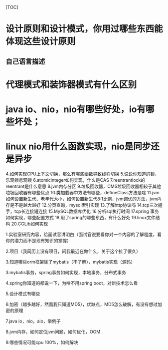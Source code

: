 [TOC]

# 设计原则和设计模式，你用过哪些东西能体现这些设计原则

## 自己语言描述





 # 代理模式和装饰器模式有什么区别



# java io、nio，nio有哪些好处，io有哪些坏处；

# linux nio用什么函数实现，nio是同步还是异步

 4.如何实现CPU上下文切换，那么有哪些函数导致线程切换
 5.说说你知道的锁，乐观锁悲观锁
 6.atomicinteger如何实现，什么是CAS
 7.reentrantlock的reentrant是什么意思
 8.jvm内存分区
 9.垃圾回收器，CMS垃圾回收器相较于其他垃圾回收器有哪些优点
 10.类加载器中方法有哪些，defineClass方法是啥
 11.jvm如何设置新生代、老年代大小，如何设置新生代8:1比例，jvm调优的方法，jvm内存是不是越大越好
 12.分页查询，mysql索引实现
 13.了解http协议吗
 14.tcp三次握手，tcp长连接短连接
 15.MySQL数据库优化
 16.分析sql执行时间
 17.spring 事务如何实现，哪些配置方式
 18.用了spring的哪些东西，有什么好处
 19.linux文件结构
 20.CGLib如何实现

  1.实验室研究内容，给面试官讲明白（面试官说要看你对一个内容的了解程度，看你的潜力而不是现有知识的掌握） 

  2.项目（我简历上没有项目，问我最近在做什么，关于这个扯了很久） 

  3.知道哪些orm框架除了mybatis（不了解），mybatis实现（源码） 

  3.mybatis事务，spring事务如何实现，本地事务，分布式事务 

  4.spring你知道的都说一下，为啥不用spring boot，对新技术怎么看 

  5.设计模式有哪些 

  6.加密（越多越好，然而我只知道MD5），优缺点，MD5怎么破解，有没有想过加密的原理 

  7.java io，nio，aio，举例子 

  8.jvm内存，如何定位jvm问题，如何优化，OOM 

  9.哪些情况可能cpu 100%，如何解决